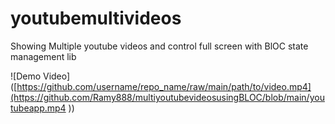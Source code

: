 # youtubemultivideos

Showing Multiple youtube videos and control full screen with BlOC state management lib


![Demo Video]([https://github.com/username/repo_name/raw/main/path/to/video.mp4](https://github.com/Ramy888/multiyoutubevideosusingBLOC/blob/main/youtubeapp.mp4
))

